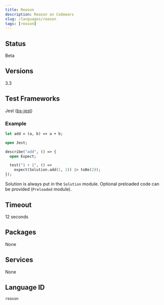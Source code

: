 ```yaml
---
title: Reason
description: Reason on Codewars
slug: /languages/reason
tags: [reason]
---
```



## Status

Beta

## Versions

3.3

## Test Frameworks

Jest ([bs-jest](https://github.com/glennsl/bs-jest))

### Example

```ocaml
let add = (a, b) => a + b;
```
```ocaml
open Jest;

describe("add", () => {
  open Expect;

  test("1 + 1", () =>
    expect(Solution.add(1, 1)) |> toBe(2));
});
```

Solution is always put in the `Solution` module. Optional preloaded code can be provided (`Preloaded` module).

## Timeout

12 seconds

## Packages

None

## Services

None

## Language ID

`reason`

